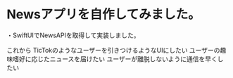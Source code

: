# Newsアプリを自作してみました。

・SwiftUIでNewsAPIを取得して実装しました。

これから
TicTokのようなユーザーを引きつけるようなUIにしたい
ユーザーの趣味嗜好に応じたニュースを届けたい
ユーザーが離脱しないように通信を早くしたい





